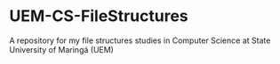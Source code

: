 # UEM-CS-FileStructures
A repository for my file structures studies in Computer Science at State University of Maringá (UEM)
